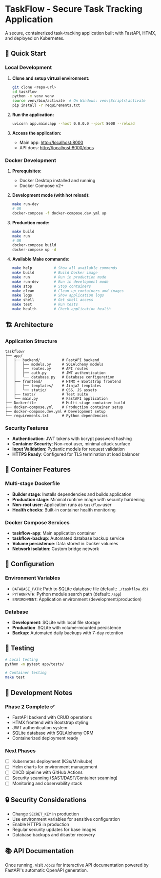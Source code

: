 # TaskFlow - Secure Task Tracking Application

A secure, containerized task-tracking application built with FastAPI, HTMX, and deployed on Kubernetes.

## 🚀 Quick Start

### Local Development

1. **Clone and setup virtual environment:**

   ```bash
   git clone <repo-url>
   cd taskflow
   python -m venv venv
   source venv/bin/activate  # On Windows: venv\Scripts\activate
   pip install -r requirements.txt
   ```

2. **Run the application:**

   ```bash
   uvicorn app.main:app --host 0.0.0.0 --port 8000 --reload
   ```

3. **Access the application:**
   - Main app: <http://localhost:8000>
   - API docs: <http://localhost:8000/docs>

### Docker Development

1. **Prerequisites:**
   - Docker Desktop installed and running
   - Docker Compose v2+

2. **Development mode (with hot reload):**

   ```bash
   make run-dev
   # OR
   docker-compose -f docker-compose.dev.yml up
   ```

3. **Production mode:**

   ```bash
   make build
   make run
   # OR
   docker-compose build
   docker-compose up -d
   ```

4. **Available Make commands:**

   ```bash
   make help          # Show all available commands
   make build         # Build Docker image
   make run           # Run in production mode
   make run-dev       # Run in development mode
   make stop          # Stop containers
   make clean         # Clean up containers and images
   make logs          # Show application logs
   make shell         # Get shell access
   make test          # Run tests
   make health        # Check application health
   ```

## 🏗️ Architecture

### Application Structure

```
taskflow/
├── app/
│   ├── backend/          # FastAPI backend
│   │   ├── models.py     # SQLAlchemy models
│   │   ├── routes.py     # API routes
│   │   ├── auth.py       # JWT authentication
│   │   └── database.py   # Database configuration
│   ├── frontend/         # HTMX + Bootstrap frontend
│   │   ├── templates/    # Jinja2 templates
│   │   └── static/       # CSS, JS assets
│   ├── tests/            # Test suite
│   └── main.py           # FastAPI application
├── Dockerfile            # Multi-stage container build
├── docker-compose.yml    # Production container setup
├── docker-compose.dev.yml # Development setup
└── requirements.txt      # Python dependencies
```

### Security Features

- **Authentication**: JWT tokens with bcrypt password hashing
- **Container Security**: Non-root user, minimal attack surface
- **Input Validation**: Pydantic models for request validation
- **HTTPS Ready**: Configured for TLS termination at load balancer

## 🐳 Container Features

### Multi-stage Dockerfile

- **Builder stage**: Installs dependencies and builds application
- **Production stage**: Minimal runtime image with security hardening
- **Non-root user**: Application runs as `taskflow` user
- **Health checks**: Built-in container health monitoring

### Docker Compose Services

- **taskflow-app**: Main application container
- **taskflow-backup**: Automated database backup service
- **Volume persistence**: Data stored in Docker volumes
- **Network isolation**: Custom bridge network

## 🔧 Configuration

### Environment Variables

- `DATABASE_PATH`: Path to SQLite database file (default: `./taskflow.db`)
- `PYTHONPATH`: Python module search path (default: `/app`)
- `ENVIRONMENT`: Application environment (development/production)

### Database

- **Development**: SQLite with local file storage
- **Production**: SQLite with volume-mounted persistence
- **Backup**: Automated daily backups with 7-day retention

## 🧪 Testing

```bash
# Local testing
python -m pytest app/tests/

# Container testing
make test
```

## 📝 Development Notes

### Phase 2 Complete ✅

- FastAPI backend with CRUD operations
- HTMX frontend with Bootstrap styling
- JWT authentication system
- SQLite database with SQLAlchemy ORM
- Containerized deployment ready

### Next Phases

- [ ] Kubernetes deployment (K3s/Minikube)
- [ ] Helm charts for environment management
- [ ] CI/CD pipeline with GitHub Actions
- [ ] Security scanning (SAST/DAST/Container scanning)
- [ ] Monitoring and observability stack

## 🔒 Security Considerations

- Change `SECRET_KEY` in production
- Use environment variables for sensitive configuration
- Enable HTTPS in production
- Regular security updates for base images
- Database backups and disaster recovery

## 📚 API Documentation

Once running, visit `/docs` for interactive API documentation powered by FastAPI's automatic OpenAPI generation.
